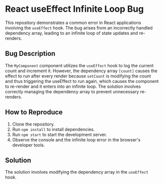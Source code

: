 # React useEffect Infinite Loop Bug

This repository demonstrates a common error in React applications involving the `useEffect` hook. The bug arises from an incorrectly handled dependency array, leading to an infinite loop of state updates and re-renders.

## Bug Description

The `MyComponent` component utilizes the `useEffect` hook to log the current count and increment it. However, the dependency array `[count]` causes the effect to run after every render because `setCount` is modifying the count and thus triggering the useEffect to run again, which causes the component to re-render and it enters into an infinite loop.  The solution involves correctly managing the dependency array to prevent unnecessary re-renders.

## How to Reproduce

1. Clone the repository.
2. Run `npm install` to install dependencies.
3. Run `npm start` to start the development server.
4. Observe the console and the infinite loop error in the browser's developer tools.

## Solution

The solution involves modifying the dependency array in the `useEffect` hook.